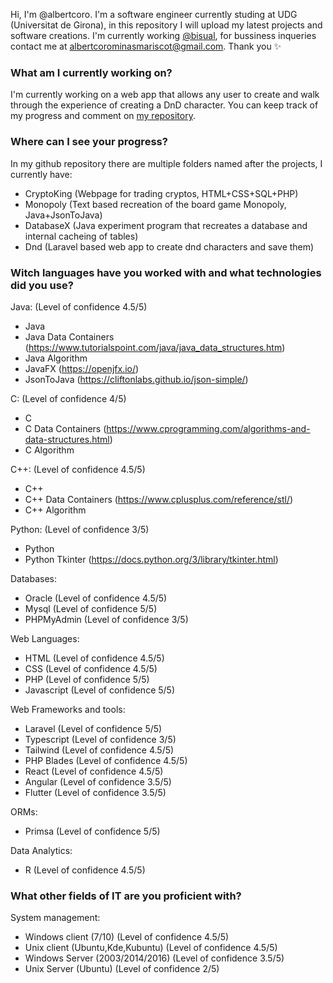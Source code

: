 Hi, I'm @albertcoro. I'm a software engineer currently studing at UDG (Universitat de Girona), in this repository I will
upload my latest projects and software creations. I'm currently working <a href="https://github.com/bisual"> @bisual</a>, for bussiness inqueries contact me at
albertcorominasmariscot@gmail.com. Thank you ✨

<h3>What am I currently working on?</h3>
 
 I'm currently working on a web app that allows any user to create and walk through the experience of creating a DnD character. You can keep track of my progress and comment on <a href="https://github.com/albertcoro/dnd"> my repository</a>. 
 
<h3>Where can I see your progress?</h3>
 
 In my github repository there are multiple folders named after the projects, I currently have:
 - CryptoKing (Webpage for trading cryptos, HTML+CSS+SQL+PHP)
 - Monopoly (Text based recreation of the board game Monopoly, Java+JsonToJava)
 - DatabaseX (Java experiment program that recreates a database and internal cacheing of tables)
 - Dnd (Laravel based web app to create dnd characters and save them)

<h3>Witch languages have you worked with and what technologies did you use?</h3>
 
 Java: (Level of confidence 4.5/5)
- Java
- Java Data Containers (https://www.tutorialspoint.com/java/java_data_structures.htm)
- Java Algorithm
- JavaFX (https://openjfx.io/)
- JsonToJava (https://cliftonlabs.github.io/json-simple/)
 
 C: (Level of confidence 4/5)
- C
- C Data Containers (https://www.cprogramming.com/algorithms-and-data-structures.html)
- C Algorithm
 
 C++: (Level of confidence 4.5/5)
- C++
- C++ Data Containers (https://www.cplusplus.com/reference/stl/)
- C++ Algorithm
 
 Python: (Level of confidence 3/5)
- Python
- Python Tkinter (https://docs.python.org/3/library/tkinter.html)
      
 Databases:
- Oracle (Level of confidence 4.5/5)
- Mysql (Level of confidence 5/5)
- PHPMyAdmin (Level of confidence 3/5)
 
 Web Languages:
- HTML (Level of confidence 4.5/5)
- CSS (Level of confidence 4.5/5)
- PHP (Level of confidence 5/5)
- Javascript (Level of confidence 5/5)

 Web Frameworks and tools:
- Laravel (Level of confidence 5/5)
- Typescript (Level of confidence 3/5)
- Tailwind (Level of confidence 4.5/5)
- PHP Blades (Level of confidence 4.5/5)
- React (Level of confidence 4.5/5)
- Angular (Level of confidence 3.5/5)
- Flutter (Level of confidence 3.5/5)

 ORMs:
- Primsa (Level of confidence 5/5)
      
 Data Analytics:
- R (Level of confidence 4.5/5)

<h3>What other fields of IT are you proficient with?</h3>

System management:
- Windows client (7/10) (Level of confidence 4.5/5)
- Unix client (Ubuntu,Kde,Kubuntu) (Level of confidence 4.5/5)
- Windows Server (2003/2014/2016) (Level of confidence 3.5/5)
- Unix Server (Ubuntu) (Level of confidence 2/5)

<!---
albertcoro/albertcoro is a ✨ special ✨ repository because its `README.md` (this file) appears on your GitHub profile.
You can click the Preview link to take a look at your changes.
--->
